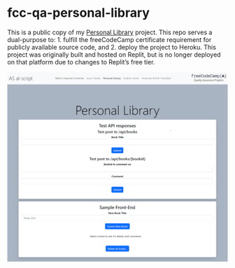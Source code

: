 # fcc-qa-personal-library
 
This is a public copy of my [Personal Library](https://fcc-qa-personal-library-110e57e0527a.herokuapp.com/) project. This repo serves a dual-purpose to: 1. fulfill the freeCodeCamp certificate requirement for publicly available source code, and 2. deploy the project to Heroku. This project was originally built and hosted on Replit, but is no longer deployed on that platform due to changes to Replit’s free tier.

![Page screenshot](https://github.com/al-script/fcc-qa-personal-library/blob/main/page_screenshot.png?raw=true)
